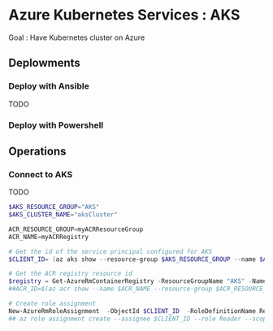 # Azure Kubernetes Services : AKS
Goal : Have Kubernetes cluster on Azure

## Deplowments
### Deploy with Ansible
TODO

### Deploy with Powershell

## Operations
### Connect to AKS
TODO


```powershell
$AKS_RESOURCE_GROUP="AKS"
$AKS_CLUSTER_NAME="aksCluster"

ACR_RESOURCE_GROUP=myACRResourceGroup
ACR_NAME=myACRRegistry

# Get the id of the service principal configured for AKS
$CLIENT_ID= (az aks show --resource-group $AKS_RESOURCE_GROUP --name $AKS_CLUSTER_NAME --query "servicePrincipalProfile.clientId" --output tsv)

# Get the ACR registry resource id
$registry = Get-AzureRmContainerRegistry -ResourceGroupName "AKS" -Name mesfContainerRegistry
##ACR_ID=$(az acr show --name $ACR_NAME --resource-group $ACR_RESOURCE_GROUP --query "id" --output tsv)

# Create role assignment
New-AzureRmRoleAssignment  -ObjectId $CLIENT_ID  -RoleDefinitionName Reader -Scope $registry.Id
## az role assignment create --assignee $CLIENT_ID --role Reader --scope $ACR_ID
```